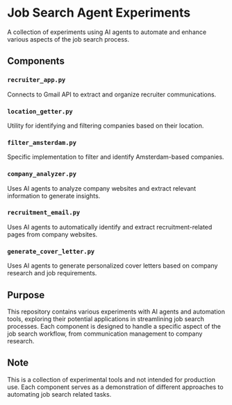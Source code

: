 # Job Search Agent Experiments

A collection of experiments using AI agents to automate and enhance various aspects of the job search process.

## Components

### `recruiter_app.py`
Connects to Gmail API to extract and organize recruiter communications.

### `location_getter.py`
Utility for identifying and filtering companies based on their location.

### `filter_amsterdam.py`
Specific implementation to filter and identify Amsterdam-based companies.

### `company_analyzer.py`
Uses AI agents to analyze company websites and extract relevant information to generate insights.

### `recruitment_email.py`
Uses AI agents to automatically identify and extract recruitment-related pages from company websites.

### `generate_cover_letter.py`
Uses AI agents to generate personalized cover letters based on company research and job requirements.

## Purpose
This repository contains various experiments with AI agents and automation tools, exploring their potential applications in streamlining job search processes. Each component is designed to handle a specific aspect of the job search workflow, from communication management to company research.

## Note
This is a collection of experimental tools and not intended for production use. Each component serves as a demonstration of different approaches to automating job search related tasks. 